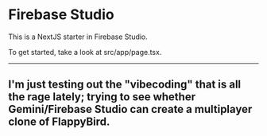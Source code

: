 # Firebase Studio

This is a NextJS starter in Firebase Studio.

To get started, take a look at src/app/page.tsx.

---

## I'm just testing out the "vibecoding" that is all the rage lately; trying to see whether Gemini/Firebase Studio can create a multiplayer clone of FlappyBird.